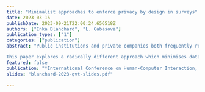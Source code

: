 ```yaml
---
title: "Minimalist approaches to enforce privacy by design in surveys"
date: 2023-03-15
publishDate: 2023-09-21T22:00:24.656518Z
authors: ["Enka Blanchard", "L. Gabasova"]
publication_types: ["1"]
categories: ["publication"]
abstract: "Public institutions and private companies both frequently rely on user surveys for a variety of assessments (e.g. equality issues or quality of work environment). However, many such surveys struggle to garner sufficient responses, especially when they ask about sensitive subjects (such as work harassment), which also makes them exist in a legal grey area when it comes to data protection laws. One important factor in this issue is the perceived threat of deanonymisation, compounded by the frequent lack of transparency on how the data is used. The proposals seeking to address this issue often focus on complex cryptography (e.g. homomorphic encryption), without addressing the fears of non-technical users.

This paper explores a radically different approach which minimises data collection on multiple fronts, partially by limiting the power of survey organisers. By design, it prevents generic attempts to deanonymise participants, as the server never stores even pseudonymised information. We also try to address questions of inclusivity, once again through a minimalist approach. Finally, we report on the first live test of a prototype developed following this approach."
featured: false
publication: "*International Conference on Human-Computer Interaction, RoCHI 2023*"
slides: "blanchard-2023-qvt-slides.pdf"

---
```



